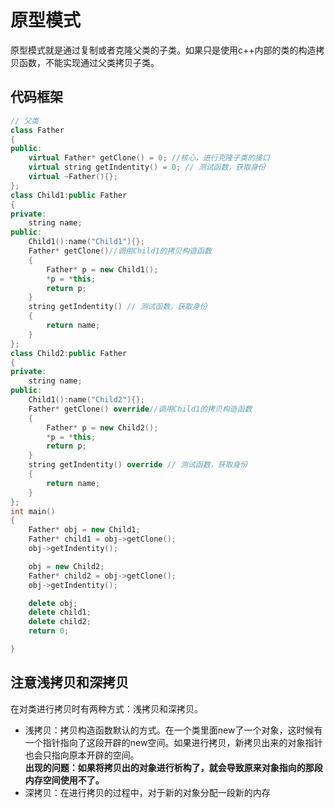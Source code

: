 # 原型模式
原型模式就是通过复制或者克隆父类的子类。如果只是使用c++内部的类的构造拷贝函数，不能实现通过父类拷贝子类。
## 代码框架
```cpp
// 父类
class Father
{
public:
    virtual Father* getClone() = 0; //核心，进行克隆子类的接口
    virtual string getIndentity() = 0; // 测试函数，获取身份
    virtual ~Father(){};
};
class Child1:public Father
{
private:
    string name;
public:
    Child1():name("Child1"){};
    Father* getClone()//调用Child1的拷贝构造函数
    {
        Father* p = new Child1();
        *p = *this;
        return p;
    }
    string getIndentity() // 测试函数，获取身份
    {
        return name;
    }
}; 
class Child2:public Father
{
private:
    string name;
public:
    Child1():name("Child2"){};
    Father* getClone() override//调用Child1的拷贝构造函数
    {
        Father* p = new Child2();
        *p = *this;
        return p;
    }
    string getIndentity() override // 测试函数，获取身份
    {
        return name;
    }
}; 
int main()
{
    Father* obj = new Child1;
    Father* child1 = obj->getClone();
    obj->getIndentity();

    obj = new Child2;
    Father* child2 = obj->getClone();
    obj->getIndentity();

    delete obj;
    delete child1;
    delete child2;
    return 0;

}
```
## 注意浅拷贝和深拷贝
在对类进行拷贝时有两种方式：浅拷贝和深拷贝。</br>
* 浅拷贝：拷贝构造函数默认的方式。在一个类里面new了一个对象，这时候有一个指针指向了这段开辟的new空间。如果进行拷贝，新拷贝出来的对象指针也会只指向原本开辟的空间。</br>
<b>出现的问题：如果将拷贝出的对象进行析构了，就会导致原来对象指向的那段内存空间使用不了。</b>
* 深拷贝：在进行拷贝的过程中，对于新的对象分配一段新的内存